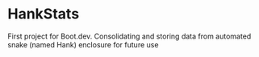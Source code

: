 # HankStats
First project for Boot.dev. Consolidating and storing data from automated snake (named Hank) enclosure for future use
